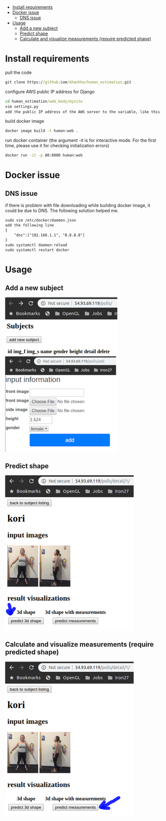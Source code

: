 
<!-- @import "[TOC]" {cmd="toc" depthFrom=1 depthTo=6 orderedList=false} -->
<!-- code_chunk_output -->

- [Install requirements](#install-requirements)
- [Docker issue](#docker-issue)
  - [DNS issue](#dns-issue)
- [Usage](#usage)
  - [Add a new subject](#add-a-new-subject)
  - [Predict shape](#predict-shape)
  - [Calculate and visualize measurements (require predicted shape)](#calculate-and-visualize-measurements-require-predicted-shape)

<!-- /code_chunk_output -->

# Install requirements

pull the code
```bat
git clone https://github.com/khanhha/human_estimation.git
```

configure AWS public IP address for Django
```bat
cd human_estimation/web_body/mysite
vim settings.py
add the public IP address of the AWS server to the variable, like this: ALLOWED_HOSTS = ['54.93.69.119']
```

build docker image
```bat
docker image build -t human:web .
```

run docker container (the argument -it is for interactive mode. For the first time, please use it for checking initialization errors)
```bat
docker run -it -p 80:8000 human:web
```

# Docker issue
## DNS issue
if there is problem with file downloading while building docker image, it could be due to DNS. The following solution helped me.
```
sudo vim /etc/docker/daemon.json
add the following line
{
    "dns":["192.168.1.1", "8.8.8.8"]
}
sudo systemctl daemon-reload
sudo systemctl restart docker
```


# Usage

## Add a new subject

![](images/.web_portal_instruction_images/4d70f556.png)

## Predict shape

![](images/.web_portal_instruction_images/4a5bedc8.png)

## Calculate and visualize measurements (require predicted shape)

![](images/.web_portal_instruction_images/2cf84152.png)
